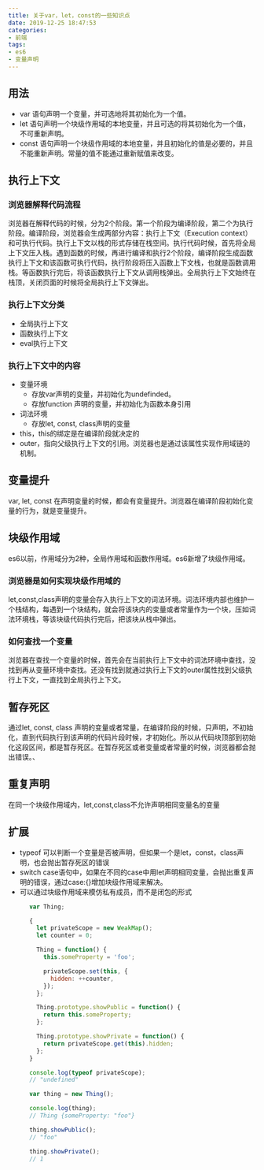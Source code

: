 ```yaml
---
title: 关于var，let，const的一些知识点
date: 2019-12-25 18:47:53
categories:
- 前端
tags:
- es6
- 变量声明
---
```


## 用法
- var 语句声明一个变量，并可选地将其初始化为一个值。
- let 语句声明一个块级作用域的本地变量，并且可选的将其初始化为一个值，不可重新声明。
- const 语句声明一个块级作用域的本地变量，并且初始化的值是必要的，并且不能重新声明。常量的值不能通过重新赋值来改变。

## 执行上下文

### 浏览器解释代码流程
浏览器在解释代码的时候，分为2个阶段。第一个阶段为编译阶段，第二个为执行阶段。编译阶段，浏览器会生成两部分内容：执行上下文（Execution context）和可执行代码。执行上下文以栈的形式存储在栈空间。执行代码时候，首先将全局上下文压入栈。遇到函数的时候，再进行编译和执行2个阶段，编译阶段生成函数执行上下文和该函数可执行代码，执行阶段将压入函数上下文栈，也就是函数调用栈。等函数执行完后，将该函数执行上下文从调用栈弹出。全局执行上下文始终在栈顶，关闭页面的时候将全局执行上下文弹出。

### 执行上下文分类
- 全局执行上下文
- 函数执行上下文
- eval执行上下文

### 执行上下文中的内容

- 变量环境
  - 存放var声明的变量，并初始化为undefinded。
  - 存放function 声明的变量，并初始化为函数本身引用
- 词法环境
  - 存放let, const, class声明的变量
- this，this的绑定是在编译阶段就决定的
- outer，指向父级执行上下文的引用。浏览器也是通过该属性实现作用域链的机制。

## 变量提升
var, let, const 在声明变量的时候，都会有变量提升。浏览器在编译阶段初始化变量的行为，就是变量提升。

## 块级作用域
es6以前，作用域分为2种，全局作用域和函数作用域。es6新增了块级作用域。

### 浏览器是如何实现块级作用域的
let,const,class声明的变量会存入执行上下文的词法环境。词法环境内部也维护一个栈结构，每遇到一个块结构，就会将该块内的变量或者常量作为一个块，压如词法环境栈，等该块级代码执行完后，把该块从栈中弹出。

### 如何查找一个变量
浏览器在查找一个变量的时候，首先会在当前执行上下文中的词法环境中查找，没找到再从变量环境中查找。还没有找到就通过执行上下文的outer属性找到父级执行上下文，一直找到全局执行上下文。

## 暂存死区
通过let, const, class 声明的变量或者常量，在编译阶段的时候，只声明，不初始化，直到代码执行到该声明的代码片段时候，才初始化。所以从代码块顶部到初始化这段区间，都是暂存死区。在暂存死区或者变量或者常量的时候，浏览器都会抛出错误。、

## 重复声明 
在同一个块级作用域内，let,const,class不允许声明相同变量名的变量

## 扩展

- typeof 可以判断一个变量是否被声明，但如果一个是let，const，class声明，也会抛出暂存死区的错误
- switch case语句中，如果在不同的case中用let声明相同变量，会抛出重复声明的错误，通过case:{}增加块级作用域来解决。
- 可以通过块级作用域来模仿私有成员，而不是闭包的形式

```javascript
      var Thing;

      {
        let privateScope = new WeakMap();
        let counter = 0;

        Thing = function() {
          this.someProperty = 'foo';

          privateScope.set(this, {
            hidden: ++counter,
          });
        };

        Thing.prototype.showPublic = function() {
          return this.someProperty;
        };

        Thing.prototype.showPrivate = function() {
          return privateScope.get(this).hidden;
        };
      }

      console.log(typeof privateScope);
      // "undefined"

      var thing = new Thing();

      console.log(thing);
      // Thing {someProperty: "foo"}

      thing.showPublic();
      // "foo"

      thing.showPrivate();
      // 1
```

